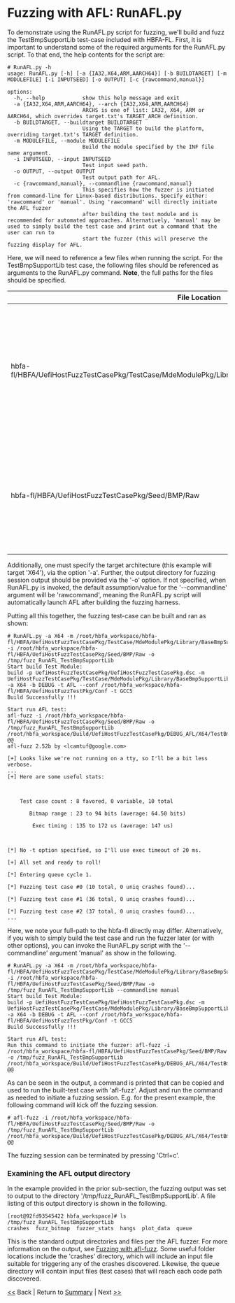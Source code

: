 # Fuzzing with AFL: RunAFL.py

To demonstrate using the RunAFL.py script for fuzzing, we'll build and fuzz the TestBmpSupportLib test-case included with HBFA-FL. First, it is important to understand some of the required arguments for the RunAFL.py script. To that end, the help contents for the script are:

```console
# RunAFL.py -h
usage: RunAFL.py [-h] [-a {IA32,X64,ARM,AARCH64}] [-b BUILDTARGET] [-m MODULEFILE] [-i INPUTSEED] [-o OUTPUT] [-c {rawcommand,manual}]

options:
  -h, --help            show this help message and exit
  -a {IA32,X64,ARM,AARCH64}, --arch {IA32,X64,ARM,AARCH64}
                        ARCHS is one of list: IA32, X64, ARM or AARCH64, which overrides target.txt's TARGET_ARCH definition.
  -b BUILDTARGET, --buildtarget BUILDTARGET
                        Using the TARGET to build the platform, overriding target.txt's TARGET definition.
  -m MODULEFILE, --module MODULEFILE
                        Build the module specified by the INF file name argument.
  -i INPUTSEED, --input INPUTSEED
                        Test input seed path.
  -o OUTPUT, --output OUTPUT
                        Test output path for AFL.
  -c {rawcommand,manual}, --commandline {rawcommand,manual}
                        This specifies how the fuzzer is initiated from command-line for Linux-based distributions. Specify either: 'rawcommand' or 'manual'. Using 'rawcommand' will directly initiate the AFL fuzzer
                        after building the test module and is recommended for automated approaches. Alternatively, 'manual' may be used to simply build the test case and print out a command that the user can run to
                        start the fuzzer (this will preserve the fuzzing display for AFL.
```

Here, we will need to reference a few files when running the script. For the TestBmpSupportLib test case, the following files should be referenced as arguments to the RunAFL.py command. **Note**, the full paths for the files should be specified.

| File Location | Description |
| ------------- | ----------- |
| hbfa-fl/HBFA/UefiHostFuzzTestCasePkg/TestCase/MdeModulePkg/Library/BaseBmpSupportLib/TestBmpSupportLib.inf | This file is used with the '-m' option. This is the component description file for the test-case/model. This file will reference the sources, dependencies, etc. for this test-case. |
| hbfa-fl/HBFA/UefiHostFuzzTestCasePkg/Seed/BMP/Raw | This folder is used with the '-i' option (for the input seed(s)). This directory contains several Bitmap image files (.BMP) that will serve as a fuzzing corpus. |

Additionally, one must specify the target architecture (this example will target 'X64'), via the option '-a'. Further, the output directory for fuzzing session output should be provided via the '-o' option. If not specified, when RunAFL.py is invoked, the default assumption/value for the '--commandline' argument will be 'rawcommand', meaning the RunAFL.py script will automatically launch AFL after building the fuzzing harness.

Putting all this together, the fuzzing test-case can be built and ran as shown:

```console
# RunAFL.py -a X64 -m /root/hbfa_workspace/hbfa-fl/HBFA/UefiHostFuzzTestCasePkg/TestCase/MdeModulePkg/Library/BaseBmpSupportLib/TestBmpSupportLib.inf -i /root/hbfa_workspace/hbfa-fl/HBFA/UefiHostFuzzTestCasePkg/Seed/BMP/Raw -o /tmp/fuzz_RunAFL_TestBmpSupportLib
Start build Test Module:
build -p UefiHostFuzzTestCasePkg/UefiHostFuzzTestCasePkg.dsc -m UefiHostFuzzTestCasePkg/TestCase/MdeModulePkg/Library/BaseBmpSupportLib/TestBmpSupportLib.inf -a X64 -b DEBUG -t AFL --conf /root/hbfa_workspace/hbfa-fl/HBFA/UefiHostFuzzTestPkg/Conf -t GCC5
Build Successfully !!!

Start run AFL test:
afl-fuzz -i /root/hbfa_workspace/hbfa-fl/HBFA/UefiHostFuzzTestCasePkg/Seed/BMP/Raw -o /tmp/fuzz_RunAFL_TestBmpSupportLib /root/hbfa_workspace/Build/UefiHostFuzzTestCasePkg/DEBUG_AFL/X64/TestBmpSupportLib @@
afl-fuzz 2.52b by <lcamtuf@google.com>

[+] Looks like we're not running on a tty, so I'll be a bit less verbose.
...
[+] Here are some useful stats:



    Test case count : 8 favored, 0 variable, 10 total

       Bitmap range : 23 to 94 bits (average: 64.50 bits)

        Exec timing : 135 to 172 us (average: 147 us)



[*] No -t option specified, so I'll use exec timeout of 20 ms.

[+] All set and ready to roll!

[*] Entering queue cycle 1.

[*] Fuzzing test case #0 (10 total, 0 uniq crashes found)...

[*] Fuzzing test case #1 (36 total, 0 uniq crashes found)...

[*] Fuzzing test case #2 (37 total, 0 uniq crashes found)...
...
```

Here, we note your full-path to the hbfa-fl directly may differ. Alternatively, if you wish to simply build the test case and run the fuzzer later (or with other options), you can invoke the RunAFL.py script with the '--commandline' argument 'manual' as show in the following.

```console
# RunAFL.py -a X64 -m /root/hbfa_workspace/hbfa-fl/HBFA/UefiHostFuzzTestCasePkg/TestCase/MdeModulePkg/Library/BaseBmpSupportLib/TestBmpSupportLib.inf -i /root/hbfa_workspace/hbfa-fl/HBFA/UefiHostFuzzTestCasePkg/Seed/BMP/Raw -o /tmp/fuzz_RunAFL_TestBmpSupportLib --commandline manual
Start build Test Module:
build -p UefiHostFuzzTestCasePkg/UefiHostFuzzTestCasePkg.dsc -m UefiHostFuzzTestCasePkg/TestCase/MdeModulePkg/Library/BaseBmpSupportLib/TestBmpSupportLib.inf -a X64 -b DEBUG -t AFL --conf /root/hbfa_workspace/hbfa-fl/HBFA/UefiHostFuzzTestPkg/Conf -t GCC5
Build Successfully !!!

Start run AFL test:
Run this command to initiate the fuzzer: afl-fuzz -i /root/hbfa_workspace/hbfa-fl/HBFA/UefiHostFuzzTestCasePkg/Seed/BMP/Raw -o /tmp/fuzz_RunAFL_TestBmpSupportLib /root/hbfa_workspace/Build/UefiHostFuzzTestCasePkg/DEBUG_AFL/X64/TestBmpSupportLib @@
```

As can be seen in the output, a command is printed that can be copied and used to run the built-test case with 'afl-fuzz'. Adjust and run the command as needed to initiate a fuzzing session. E.g. for the present example, the following command will kick off the fuzzing session.

```console
# afl-fuzz -i /root/hbfa_workspace/hbfa-fl/HBFA/UefiHostFuzzTestCasePkg/Seed/BMP/Raw -o /tmp/fuzz_RunAFL_TestBmpSupportLib /root/hbfa_workspace/Build/UefiHostFuzzTestCasePkg/DEBUG_AFL/X64/TestBmpSupportLib @@
```

The fuzzing session can be terminated by pressing 'Ctrl+c'.

### Examining the AFL output directory

In the example provided in the prior sub-section, the fuzzing output was set to output to the directory '/tmp/fuzz_RunAFL_TestBmpSupportLib'. A file listing of this output directory is shown in the following.

```console
[root@92fd93545422 hbfa_workspace]# ls /tmp/fuzz_RunAFL_TestBmpSupportLib
crashes  fuzz_bitmap  fuzzer_stats  hangs  plot_data  queue
```

This is the standard output directories and files per the AFL fuzzer. For more information on the output, see [Fuzzing with afl-fuzz](https://afl-1.readthedocs.io/en/latest/fuzzing.html). Some useful folder locations include the 'crashes' directory, which will include an input file suitable for triggering any of the crashes discovered. Likewise, the queue directory will contain input files (test cases) that will reach each code path discovered.

[&lt;&lt;](../harness/includedfuzzharnesses.md) Back | Return to [Summary](../SUMMARY.md) | Next [&gt;&gt;](./fuzzingwithLibFuzzer.md)
